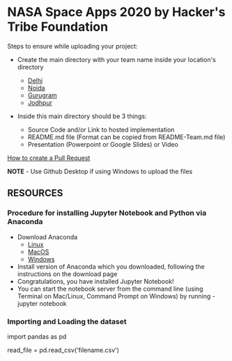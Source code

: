 # NASA Space Apps 2020 by Hacker's Tribe Foundation

Steps to ensure while uploading your project:

- Create the main directory with your team name inside your location's directory
    - [Delhi](Delhi)
    - [Noida](Noida)
    - [Gurugram](Gurugram)
    - [Jodhpur](Jodhpur)

- Inside this main directory should be 3 things:
    - Source Code and/or Link to hosted implementation
    - README.md file (Format can be copied from README-Team.md file)
    - Presentation (Powerpoint or Google Slides) or Video

[How to create a Pull Request](https://www.digitalocean.com/community/tutorials/how-to-create-a-pull-request-on-github)

**NOTE** - Use Github Desktop if using Windows to upload the files

## RESOURCES
### Procedure for installing Jupyter Notebook and Python via Anaconda
- Download Anaconda
    - [Linux](https://www.anaconda.com/download/#linux)
    - [MacOS](https://www.anaconda.com/download/#macos)
    - [Windows](https://www.anaconda.com/download/#windows)
- Install version of Anaconda which you downloaded, following the instructions on the download page
- Congratulations, you have installed Jupyter Notebook!
- You can start the notebook server from the command line (using Terminal on Mac/Linux, Command Prompt on Windows) by running - jupyter notebook

### Importing and Loading the dataset

import pandas as pd

read_file = pd.read_csv('filename.csv')
